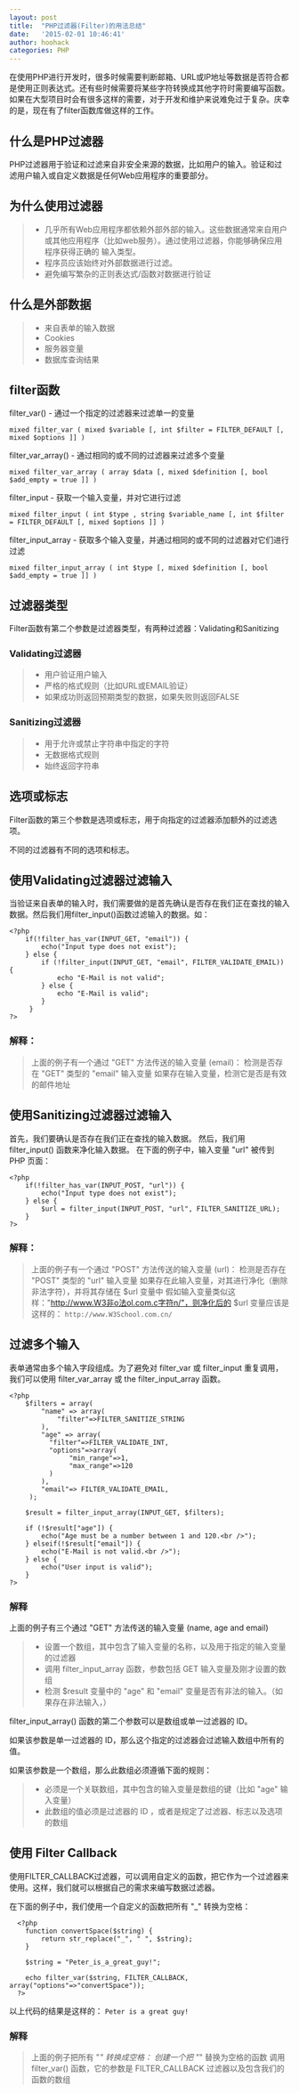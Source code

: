 ```yaml
---
layout: post
title:  "PHP过滤器(Filter)的用法总结"
date:   '2015-02-01 10:46:41'
author: hoohack
categories: PHP
---
```


在使用PHP进行开发时，很多时候需要判断邮箱、URL或IP地址等数据是否符合都是使用正则表达式。还有些时候需要将某些字符转换成其他字符时需要编写函数。如果在大型项目时会有很多这样的需要，对于开发和维护来说难免过于复杂。庆幸的是，现在有了filter函数库做这样的工作。

## 什么是PHP过滤器
PHP过滤器用于验证和过滤来自非安全来源的数据，比如用户的输入。验证和过滤用户输入或自定义数据是任何Web应用程序的重要部分。

<!--more-->

## 为什么使用过滤器
> * 几乎所有Web应用程序都依赖外部外部的输入。这些数据通常来自用户或其他应用程序（比如web服务）。通过使用过滤器，你能够确保应用程序获得正确的
输入类型。
> * 程序员应该始终对外部数据进行过滤。
> * 避免编写繁杂的正则表达式/函数对数据进行验证

## 什么是外部数据
> * 来自表单的输入数据
> * Cookies
> * 服务器变量
> * 数据库查询结果

## filter函数
filter_var() - 通过一个指定的过滤器来过滤单一的变量
    
    mixed filter_var ( mixed $variable [, int $filter = FILTER_DEFAULT [, mixed $options ]] )

filter_var_array() - 通过相同的或不同的过滤器来过滤多个变量
    
    mixed filter_var_array ( array $data [, mixed $definition [, bool $add_empty = true ]] )

filter_input - 获取一个输入变量，并对它进行过滤

    mixed filter_input ( int $type , string $variable_name [, int $filter = FILTER_DEFAULT [, mixed $options ]] )
    
filter_input_array - 获取多个输入变量，并通过相同的或不同的过滤器对它们进行过滤

    mixed filter_input_array ( int $type [, mixed $definition [, bool $add_empty = true ]] )
    
## 过滤器类型
Filter函数有第二个参数是过滤器类型，有两种过滤器：Validating和Sanitizing

### Validating过滤器
> * 用户验证用户输入
> * 严格的格式规则（比如URL或EMAIL验证）
> * 如果成功则返回预期类型的数据，如果失败则返回FALSE

### Sanitizing过滤器
> * 用于允许或禁止字符串中指定的字符
> * 无数据格式规则
> * 始终返回字符串

## 选项或标志
Filter函数的第三个参数是选项或标志，用于向指定的过滤器添加额外的过滤选项。

不同的过滤器有不同的选项和标志。

## 使用Validating过滤器过滤输入
当验证来自表单的输入时，我们需要做的是首先确认是否存在我们正在查找的输入数据。然后我们用filter_input()函数过滤输入的数据。如：
    
    
    <?php
        if(!filter_has_var(INPUT_GET, "email")) {
            echo("Input type does not exist");
        } else {
            if (!filter_input(INPUT_GET, "email", FILTER_VALIDATE_EMAIL)) {
                echo "E-Mail is not valid";
            } else {
                echo "E-Mail is valid";
            }
         }
    ?>

### 解释：
> 上面的例子有一个通过 "GET" 方法传送的输入变量 (email)：
> 检测是否存在 "GET" 类型的 "email" 输入变量
> 如果存在输入变量，检测它是否是有效的邮件地址

## 使用Sanitizing过滤器过滤输入
首先，我们要确认是否存在我们正在查找的输入数据。
然后，我们用 filter_input() 函数来净化输入数据。
在下面的例子中，输入变量 "url" 被传到 PHP 页面：

    <?php
        if(!filter_has_var(INPUT_POST, "url")) {
            echo("Input type does not exist");
        } else {
            $url = filter_input(INPUT_POST, "url", FILTER_SANITIZE_URL);
        }
    ?>
    
### 解释：
> 上面的例子有一个通过 "POST" 方法传送的输入变量 (url)：
> 检测是否存在 "POST" 类型的 "url" 输入变量
> 如果存在此输入变量，对其进行净化（删除非法字符），并将其存储在 $url 变量中
> 假如输入变量类似这样："http://www.W3非o法ol.com.c字符n/"，则净化后的 $url 变量应该是这样的：
`http://www.W3School.com.cn/`

## 过滤多个输入
表单通常由多个输入字段组成。为了避免对 filter_var 或 filter_input 重复调用，我们可以使用 filter_var_array 或 the filter_input_array 函数。

    <?php
        $filters = array(
            "name" => array(
                "filter"=>FILTER_SANITIZE_STRING
            ),
            "age" => array(
              "filter"=>FILTER_VALIDATE_INT,
              "options"=>array(
                   "min_range"=>1,
                   "max_range"=>120
              )
            ),
            "email"=> FILTER_VALIDATE_EMAIL,
         );
        
        $result = filter_input_array(INPUT_GET, $filters);
        
        if (!$result["age"]) {
            echo("Age must be a number between 1 and 120.<br />");
        } elseif(!$result["email"]) {
            echo("E-Mail is not valid.<br />");
        } else {
            echo("User input is valid");
        }
    ?>
    
### 解释
上面的例子有三个通过 "GET" 方法传送的输入变量 (name, age and email)

> * 设置一个数组，其中包含了输入变量的名称，以及用于指定的输入变量的过滤器
> * 调用 filter_input_array 函数，参数包括 GET 输入变量及刚才设置的数组
> * 检测 $result 变量中的 "age" 和 "email" 变量是否有非法的输入。（如果存在非法输入，）

filter_input_array() 函数的第二个参数可以是数组或单一过滤器的 ID。

如果该参数是单一过滤器的 ID，那么这个指定的过滤器会过滤输入数组中所有的值。

如果该参数是一个数组，那么此数组必须遵循下面的规则：

> * 必须是一个关联数组，其中包含的输入变量是数组的键（比如 "age" 输入变量）
> * 此数组的值必须是过滤器的 ID ，或者是规定了过滤器、标志以及选项的数组

## 使用 Filter Callback
使用FILTER_CALLBACK过滤器，可以调用自定义的函数，把它作为一个过滤器来使用。这样，我们就可以根据自己的需求来编写数据过滤器。

在下面的例子中，我们使用一个自定义的函数把所有 "_" 转换为空格：
      
      <?php
        function convertSpace($string) {
            return str_replace("_", " ", $string);
        }
      
        $string = "Peter_is_a_great_guy!";
      
        echo filter_var($string, FILTER_CALLBACK, array("options"=>"convertSpace"));
      ?>

以上代码的结果是这样的：
`Peter is a great guy!`

### 解释
> 上面的例子把所有 "_" 转换成空格：
创建一个把 "_" 替换为空格的函数
调用 filter_var() 函数，它的参数是 FILTER_CALLBACK 过滤器以及包含我们的函数的数组
